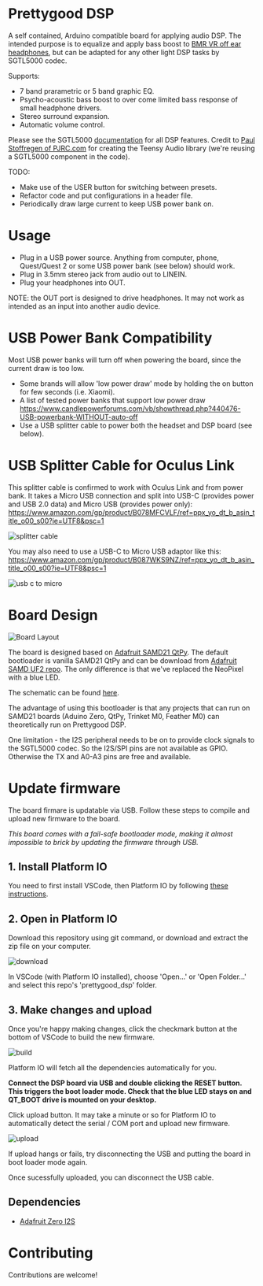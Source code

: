 # Prettygood DSP

A self contained, Arduino compatible board for applying audio DSP. The intended purpose is to equalize and apply bass boost to [BMR VR off ear headphones](https://prettygood3d.com/post/999028410814/quest-2-off-ear-bmr-v01), but can be adapted for any other light DSP tasks by SGTL5000 codec.

Supports:
-   7 band prarametric or 5 band graphic EQ.
-   Psycho-acoustic bass boost to over come limited bass response of small headphone drivers.
-   Stereo surround expansion.
-   Automatic volume control.

Please see the SGTL5000 [documentation](https://www.pjrc.com/teensy/SGTL5000.pdf) for all DSP features. Credit to [Paul Stoffregen of PJRC.com](https://github.com/PaulStoffregen/Audio) for creating the Teensy Audio library (we're reusing a SGTL5000 component in the code).

TODO:
-   Make use of the USER button for switching between presets.
-   Refactor code and put configurations in a header file.
- Periodically draw large current to keep USB power bank on.

# Usage
- Plug in a USB power source. Anything from computer, phone, Quest/Quest 2 or some USB power bank (see below) should work.
- Plug in 3.5mm stereo jack from audio out to LINEIN.
- Plug your headphones into OUT.

NOTE: the OUT port is designed to drive headphones. It may not work as intended as an input into another audio device.

# USB Power Bank Compatibility
Most USB power banks will turn off when powering the board, since the current draw is too low.

- Some brands will allow 'low power draw' mode by holding the on button for few seconds (i.e. Xiaomi).
- A list of tested power banks that support low power draw https://www.candlepowerforums.com/vb/showthread.php?440476-USB-powerbank-WITHOUT-auto-off
- Use a USB splitter cable to power both the headset and DSP board (see below).

# USB Splitter Cable for Oculus Link
This splitter cable is confirmed to work with Oculus Link and from power bank. It takes a Micro USB connection and split into USB-C (provides power and USB 2.0 data) and Micro USB (provides power only): https://www.amazon.com/gp/product/B078MFCVLF/ref=ppx_yo_dt_b_asin_title_o00_s00?ie=UTF8&psc=1

![splitter cable](images/micro_usb_splitter.png)

You may also need to use a USB-C to Micro USB adaptor like this: https://www.amazon.com/gp/product/B087WKS9NZ/ref=ppx_yo_dt_b_asin_title_o00_s00?ie=UTF8&psc=1

![usb c to micro](images/usbc_to_micro.png)

# Board Design
![Board Layout](images/)

The board is designed based on [Adafruit SAMD21 QtPy](https://learn.adafruit.com/adafruit-qt-py). The default bootloader is vanilla SAMD21 QtPy and can be download from [Adafruit SAMD UF2 repo](https://github.com/adafruit/uf2-samdx1/releases). The only difference is that we've replaced the NeoPixel with a blue LED.

The schematic can be found [here](board/schematic_v1.pdf).

The advantage of using this bootloader is that any projects that can run on SAMD21 boards (Aduino Zero, QtPy, Trinket M0, Feather M0) can theoretically run on Prettygood DSP.

One limitation - the I2S peripheral needs to be on to provide clock signals to the SGTL5000 codec. So the I2S/SPI pins are not available as GPIO. Otherwise the TX and A0-A3 pins are free and available.

# Update firmware
The board firmare is updatable via USB. Follow these steps to compile and upload new firmware to the board. 

*This board comes with a fail-safe bootloader mode, making it almost impossible to brick by updating the firmware through USB.*

## 1. Install Platform IO
You need to first install VSCode, then Platform IO by following [these instructions](https://platformio.org/install/ide?install=vscode).

## 2. Open in Platform IO
Download this repository using git command, or download and extract the zip file on your computer.

![download](images/download_button.png)

In VSCode (with Platform IO installed), choose 'Open...' or 'Open Folder...' and select this repo's 'prettygood_dsp' folder.

## 3. Make changes and upload
Once you're happy making changes, click the checkmark button at the bottom of VSCode to build the new firmware.

![build](images/build_button.png)

Platform IO will fetch all the dependencies automatically for you.

**Connect the DSP board via USB and double clicking the RESET button. This triggers the boot loader mode. Check that the blue LED stays on and QT_BOOT drive is mounted on your desktop.**

Click upload button. It may take a minute or so for Platform IO to automatically detect the serial / COM port and upload new firmware.


![upload](images/upload_button.png)

If upload hangs or fails, try disconnecting the USB and putting the board in boot loader mode again.

Once sucessfully uploaded, you can disconnect the USB cable.

## Dependencies
 * [Adafruit Zero I2S](https://www.arduino.cc/reference/en/libraries/adafruit-zero-i2s-library/)

# Contributing
Contributions are welcome!

